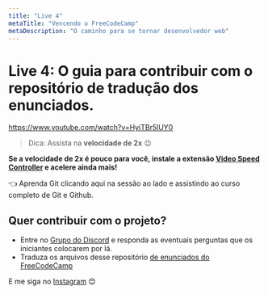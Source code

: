 ```yaml
---
title: "Live 4"
metaTitle: "Vencendo o FreeCodeCamp"
metaDescription: "O caminho para se tornar desenvolvedor web"
---
```


# Live 4: O guia para contribuir com o repositório de tradução dos enunciados.

https://www.youtube.com/watch?v=HyiTBr5lUY0

> Dica: Assista na **velocidade de 2x** 😉

**Se a velocidade de 2x é pouco para você, instale a extensão [Video Speed Controller](http://bit.ly/2YjPJn2) e acelere ainda mais!**

👈 Aprenda Git clicando aqui na sessão ao lado e assistindo ao curso completo de Git e Github.

## Quer contribuir com o projeto?

- Entre no [Grupo do Discord](https://bit.ly/discord-reativa) e responda as eventuais perguntas que os iniciantes colocarem por lá.
- Traduza os arquivos desse repositório [de enunciados do FreeCodeCamp](https://github.com/reativa/traducao-freecodecamp)

E me siga no [Instagram](http://bit.ly/pauloluan-insta) 😊

